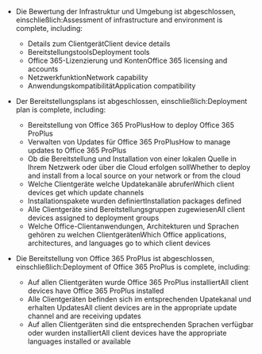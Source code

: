 - <span data-ttu-id="343cf-101">Die Bewertung der Infrastruktur und Umgebung ist abgeschlossen, einschließlich:</span><span class="sxs-lookup"><span data-stu-id="343cf-101">Assessment of infrastructure and environment is complete, including:</span></span>

    - <span data-ttu-id="343cf-102">Details zum Clientgerät</span><span class="sxs-lookup"><span data-stu-id="343cf-102">Client device details</span></span>
    - <span data-ttu-id="343cf-103">Bereitstellungstools</span><span class="sxs-lookup"><span data-stu-id="343cf-103">Deployment tools</span></span>
    - <span data-ttu-id="343cf-104">Office 365-Lizenzierung und Konten</span><span class="sxs-lookup"><span data-stu-id="343cf-104">Office 365 licensing and accounts</span></span>
    - <span data-ttu-id="343cf-105">Netzwerkfunktion</span><span class="sxs-lookup"><span data-stu-id="343cf-105">Network capability</span></span>
    - <span data-ttu-id="343cf-106">Anwendungskompatibilität</span><span class="sxs-lookup"><span data-stu-id="343cf-106">Application compatibility</span></span>

- <span data-ttu-id="343cf-107">Der Bereitstellungsplans ist abgeschlossen, einschließlich:</span><span class="sxs-lookup"><span data-stu-id="343cf-107">Deployment plan is complete, including:</span></span>

    - <span data-ttu-id="343cf-108">Bereitstellung von Office 365 ProPlus</span><span class="sxs-lookup"><span data-stu-id="343cf-108">How to deploy Office 365 ProPlus</span></span>
    - <span data-ttu-id="343cf-109">Verwalten von Updates für Office 365 ProPlus</span><span class="sxs-lookup"><span data-stu-id="343cf-109">How to manage updates to Office 365 ProPlus</span></span>
    - <span data-ttu-id="343cf-110">Ob die Bereitstellung und Installation von einer lokalen Quelle in Ihrem Netzwerk oder über die Cloud erfolgen soll</span><span class="sxs-lookup"><span data-stu-id="343cf-110">Whether to deploy and install from a local source on your network or from the cloud</span></span>
    - <span data-ttu-id="343cf-111">Welche Clientgeräte welche Updatekanäle abrufen</span><span class="sxs-lookup"><span data-stu-id="343cf-111">Which client devices get which update channels</span></span>
    - <span data-ttu-id="343cf-112">Installationspakete wurden definiert</span><span class="sxs-lookup"><span data-stu-id="343cf-112">Installation packages defined</span></span>
    - <span data-ttu-id="343cf-113">Alle Clientgeräte sind Bereitstellungsgruppen zugewiesen</span><span class="sxs-lookup"><span data-stu-id="343cf-113">All client devices assigned to deployment groups</span></span>
    - <span data-ttu-id="343cf-114">Welche Office-Clientanwendungen, Architekturen und Sprachen gehören zu welchen Clientgeräten</span><span class="sxs-lookup"><span data-stu-id="343cf-114">Which Office applications, architectures, and languages go to which client devices</span></span>

- <span data-ttu-id="343cf-115">Die Bereitstellung von Office 365 ProPlus ist abgeschlossen, einschließlich:</span><span class="sxs-lookup"><span data-stu-id="343cf-115">Deployment of Office 365 ProPlus is complete, including:</span></span>

    - <span data-ttu-id="343cf-116">Auf allen Clientgeräten wurde Office 365 ProPlus installiert</span><span class="sxs-lookup"><span data-stu-id="343cf-116">All client devices have Office 365 ProPlus installed</span></span>
    - <span data-ttu-id="343cf-117">Alle Clientgeräten befinden sich im entsprechenden Upatekanal und erhalten Updates</span><span class="sxs-lookup"><span data-stu-id="343cf-117">All client devices are in the appropriate update channel and are receiving updates</span></span>
    - <span data-ttu-id="343cf-118">Auf allen Clientgeräten sind die entsprechenden Sprachen verfügbar oder wurden installiert</span><span class="sxs-lookup"><span data-stu-id="343cf-118">All client devices have the appropriate languages installed or available</span></span>
